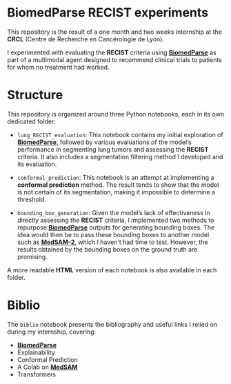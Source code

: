 # **BiomedParse RECIST experiments**

This repository is the result of a one month and two weeks internship at the **CRCL** (Centre de Recherche en Cancérologie de Lyon).

I experimented with evaluating the **RECIST** criteria using [**BiomedParse**](https://github.com/microsoft/BiomedParse) as part of a multimodal agent designed to recommend clinical trials to patients for whom no treatment had worked.

# **Structure**

This repository is organized around three Python notebooks, each in its own dedicated folder:

- `lung_RECIST_evaluation`: This notebook contains my initial exploration of [**BiomedParse**](https://github.com/microsoft/BiomedParse), followed by various evaluations of the model’s performance in segmenting lung tumors and assessing the **RECIST** criteria. It also includes a segmentation filtering method I developed and its evaluation.

- `conformal_prediction`: This notebook is an attempt at implementing a **conformal prediction** method. The result tends to show that the model is not certain of its segmentation, making it impossible to determine a threshold.

- `bounding_box_generation`: Given the model’s lack of effectiveness in directly assessing the **RECIST** criteria, I implemented two methods to repurpose [**BiomedParse**](https://github.com/microsoft/BiomedParse) outputs for generating bounding boxes. The idea would then be to pass these bounding boxes to another model such as [**MedSAM-2**](https://supermedintel.github.io/Medical-SAM2/), which I haven't had time to test. However, the results obtained by the bounding boxes on the ground truth are promising.

A more readable **HTML** version of each notebook is also available in each folder.

# **Biblio**

The `biblio` notebook presents the bibliography and useful links I relied on during my internship, covering:
- [**BiomedParse**](https://github.com/microsoft/BiomedParse)
- Explainability
- Conformal Prediction
- A Colab on [**MedSAM**](https://github.com/bowang-lab/MedSAM)
- Transformers








